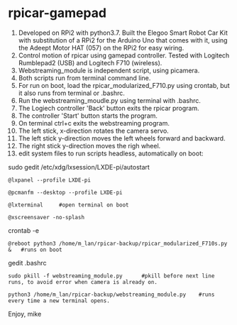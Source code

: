 # rpicar-gamepad
1. Developed on RPi2 with python3.7. Built the Elegoo Smart Robot Car Kit with substitution of a RPi2 for the Arduino Uno that comes with it, using the Adeept Motor HAT (057) on the RPi2 for easy wiring.
2. Control motion of rpicar using gamepad controller. Tested with Logitech Rumblepad2 (USB) and Logitech F710 (wireless). 
3. Webstreaming_module is independent script, using picamera. 
4. Both scripts run from terminal command line.
5. For run on boot, load the rpicar_modularized_F710.py using crontab, but it also runs from terminal or .bashrc.
6. Run the webstreaming_moudle.py using terminal with .bashrc.
7. The Logiech controller 'Back' button exits the rpicar program. 
8. The controller 'Start' button starts the program. 
9. On terminal ctrl+c exits the webstreaming program.
10. The left stick, x-direction rotates the camera servo. 
11. The left stick y-direction moves the left wheels forward and backward. 
12. The right stick y-direction moves the righ wheel.
13. edit system files to run scripts headless, automatically on boot:


  sudo gedit /etc/xdg/lxsession/LXDE-pi/autostart
  
    @lxpanel --profile LXDE-pi
    
    @pcmanfm --desktop --profile LXDE-pi
    
    @lxterminal     #open terminal on boot
    
    @xscreensaver -no-splash
    

  crontab -e
  
    @reboot python3 /home/m_lan/rpicar-backup/rpicar_modularized_F710s.py &   #runs on boot
    

  gedit .bashrc
  
    sudo pkill -f webstreaming_module.py      #pkill before next line runs, to avoid error when camera is already on.
    
    python3 /home/m_lan/rpicar-backup/webstreaming_module.py    #runs every time a new terminal opens.


Enjoy,
mike
